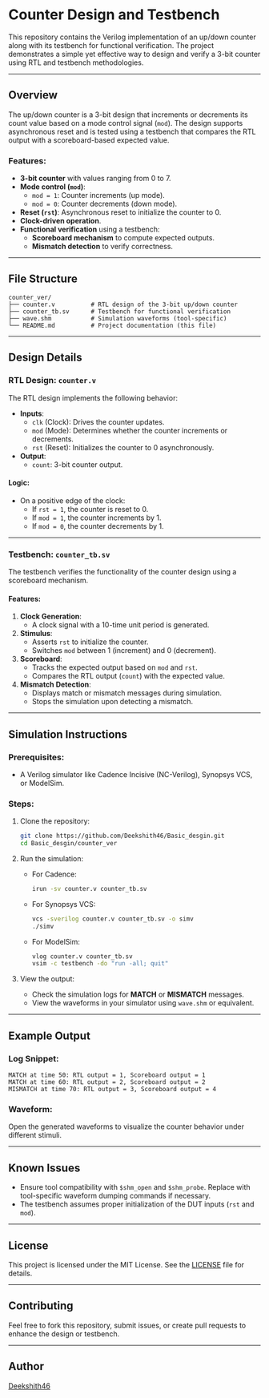 
# Counter Design and Testbench

This repository contains the Verilog implementation of an up/down counter along with its testbench for functional verification. The project demonstrates a simple yet effective way to design and verify a 3-bit counter using RTL and testbench methodologies.

---

## Overview

The up/down counter is a 3-bit design that increments or decrements its count value based on a mode control signal (`mod`). The design supports asynchronous reset and is tested using a testbench that compares the RTL output with a scoreboard-based expected value.

### Features:
- **3-bit counter** with values ranging from 0 to 7.
- **Mode control (`mod`)**: 
  - `mod = 1`: Counter increments (up mode).
  - `mod = 0`: Counter decrements (down mode).
- **Reset (`rst`)**: Asynchronous reset to initialize the counter to 0.
- **Clock-driven operation**.
- **Functional verification** using a testbench:
  - **Scoreboard mechanism** to compute expected outputs.
  - **Mismatch detection** to verify correctness.

---

## File Structure

```
counter_ver/
├── counter.v          # RTL design of the 3-bit up/down counter
├── counter_tb.sv      # Testbench for functional verification
├── wave.shm           # Simulation waveforms (tool-specific)
└── README.md          # Project documentation (this file)
```

---

## Design Details

### RTL Design: `counter.v`

The RTL design implements the following behavior:

- **Inputs**:
  - `clk` (Clock): Drives the counter updates.
  - `mod` (Mode): Determines whether the counter increments or decrements.
  - `rst` (Reset): Initializes the counter to 0 asynchronously.
- **Output**:
  - `count`: 3-bit counter output.

#### Logic:

- On a positive edge of the clock:
  - If `rst = 1`, the counter is reset to 0.
  - If `mod = 1`, the counter increments by 1.
  - If `mod = 0`, the counter decrements by 1.

---

### Testbench: `counter_tb.sv`

The testbench verifies the functionality of the counter design using a scoreboard mechanism.

#### Features:
1. **Clock Generation**:
   - A clock signal with a 10-time unit period is generated.
2. **Stimulus**:
   - Asserts `rst` to initialize the counter.
   - Switches `mod` between 1 (increment) and 0 (decrement).
3. **Scoreboard**:
   - Tracks the expected output based on `mod` and `rst`.
   - Compares the RTL output (`count`) with the expected value.
4. **Mismatch Detection**:
   - Displays match or mismatch messages during simulation.
   - Stops the simulation upon detecting a mismatch.

---

## Simulation Instructions

### Prerequisites:
- A Verilog simulator like Cadence Incisive (NC-Verilog), Synopsys VCS, or ModelSim.

### Steps:
1. Clone the repository:
   ```bash
   git clone https://github.com/Deekshith46/Basic_desgin.git
   cd Basic_desgin/counter_ver
   ```

2. Run the simulation:
   - For Cadence:
     ```bash
     irun -sv counter.v counter_tb.sv
     ```
   - For Synopsys VCS:
     ```bash
     vcs -sverilog counter.v counter_tb.sv -o simv
     ./simv
     ```
   - For ModelSim:
     ```bash
     vlog counter.v counter_tb.sv
     vsim -c testbench -do "run -all; quit"
     ```

3. View the output:
   - Check the simulation logs for **MATCH** or **MISMATCH** messages.
   - View the waveforms in your simulator using `wave.shm` or equivalent.

---

## Example Output

### Log Snippet:
```
MATCH at time 50: RTL output = 1, Scoreboard output = 1
MATCH at time 60: RTL output = 2, Scoreboard output = 2
MISMATCH at time 70: RTL output = 3, Scoreboard output = 4
```

### Waveform:
Open the generated waveforms to visualize the counter behavior under different stimuli.

---

## Known Issues
- Ensure tool compatibility with `$shm_open` and `$shm_probe`. Replace with tool-specific waveform dumping commands if necessary.
- The testbench assumes proper initialization of the DUT inputs (`rst` and `mod`).

---

## License
This project is licensed under the MIT License. See the [LICENSE](LICENSE) file for details.

---

## Contributing
Feel free to fork this repository, submit issues, or create pull requests to enhance the design or testbench.

---

## Author
[Deekshith46](https://github.com/Deekshith46)
